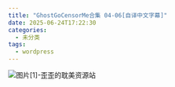 ```yaml
---
title: "GhostGoCensorMe合集 04-06[自译中文字幕]"
date: 2025-06-24T17:22:30
categories:
  - 未分类
tags:
  - wordpress
---
```


![图片[1]-歪歪的耽美资源站](/images/ghostgocensorme%e5%90%88%e9%9b%86-04-06%e8%87%aa%e8%af%91%e4%b8%ad%e6%96%87%e5%ad%97%e5%b9%95-0.jpg)

